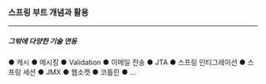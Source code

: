 <h3>스프링 부트 개념과 활용</h3>
<hr/>
<h5>그밖에 다양한 기술 연동</h5>

● 캐시
● 메시징
● Validation
● 이메일 전송
● JTA
● 스프링 인티그레이션
● 스프링 세션
● JMX
● 웹소켓
● 코틀린
● ...


